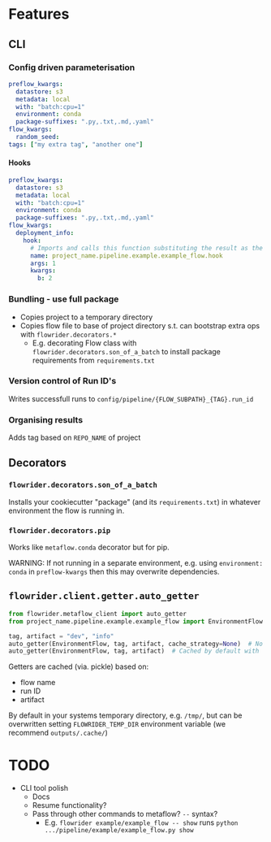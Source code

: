 # Features

## CLI

### Config driven parameterisation

```yaml
preflow_kwargs:
  datastore: s3
  metadata: local
  with: "batch:cpu=1"
  environment: conda
  package-suffixes: ".py,.txt,.md,.yaml"
flow_kwargs:
  random_seed:
tags: ["my extra tag", "another one"]
```

#### Hooks

```yaml
preflow_kwargs:
  datastore: s3
  metadata: local
  with: "batch:cpu=1"
  environment: conda
  package-suffixes: ".py,.txt,.md,.yaml"
flow_kwargs:
  deployment_info:
    hook:
      # Imports and calls this function substituting the result as the value of `deployment_info`
      name: project_name.pipeline.example.example_flow.hook 
      args: 1
      kwargs:
        b: 2
```

### Bundling - use full package

- Copies project to a temporary directory
- Copies flow file to base of project directory s.t. can bootstrap extra ops with `flowrider.decorators.*`
  - E.g. decorating Flow class with `flowrider.decorators.son_of_a_batch` to install package requirements from `requirements.txt`

### Version control of Run ID's

Writes successfull runs to `config/pipeline/{FLOW_SUBPATH}_{TAG}.run_id`

### Organising results

Adds tag based on `REPO_NAME` of project

## Decorators

### `flowrider.decorators.son_of_a_batch`

Installs your cookiecutter "package" (and its `requirements.txt`) in whatever environment the flow is running in.

### `flowrider.decorators.pip`

Works like `metaflow.conda` decorator but for pip.

WARNING: If not running in a separate environment, e.g. using `environment: conda` in `preflow-kwargs` then this may overwrite dependencies.

## `flowrider.client.getter.auto_getter`

```python
from flowrider.metaflow_client import auto_getter
from project_name.pipeline.example.example_flow import EnvironmentFlow

tag, artifact = "dev", "info"
auto_getter(EnvironmentFlow, tag, artifact, cache_strategy=None)  # No caching
auto_getter(EnvironmentFlow, tag, artifact)  # Cached by default with `flowrider.cache.cache_getter_fn`
```

Getters are cached (via. pickle) based on:
- flow name
- run ID
- artifact

By default in your systems temporary directory, e.g. `/tmp/`, but can be overwritten setting `FLOWRIDER_TEMP_DIR` environment variable (we recommend `outputs/.cache/`)


# TODO

- CLI tool polish
  - Docs
  - Resume functionality?
  - Pass through other commands to metaflow? `--` syntax?
    - E.g. `flowrider example/example_flow -- show` runs `python .../pipeline/example/example_flow.py show`
